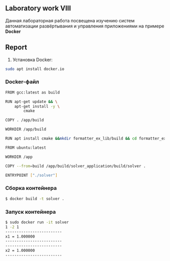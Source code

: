 ## Laboratory work VIII

Данная лабораторная работа посвещена изучению систем автоматизации развёртывания и управления приложениями на примере **Docker**
## Report
1) Установка Docker:
```sh
sudo apt install docker.io
```
### Docker-файл
```sh
FROM gcc:latest as build

RUN apt-get update && \
    apt-get install -y \
        cmake

COPY . /app/build

WORKDIR /app/build

RUN apt install cmake &&mkdir formatter_ex_lib/build && cd formatter_ex_lib/build && cmake .. && make && cd .. && cd .. && mkdir solver_lib/build && cd solver_lib/build && cmake .. && make && cd .. && cd .. && mkdir solver_application/build && cd solver_application/build && cmake .. && make

FROM ubuntu:latest

WORKDIR /app

COPY --from=build /app/build/solver_application/build/solver .

ENTRYPOINT ["./solver"]
```
### Сборка контейнера
```sh
$ docker build -t solver .
```
### Запуск контейнера
```sh
$ sudo docker run -it solver
1 -2 1
-------------------------
x1 = 1.000000
-------------------------
-------------------------
x2 = 1.000000
-------------------------

```
